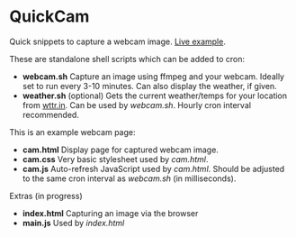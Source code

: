 # QuickCam
Quick snippets to capture a webcam image. [Live example](https://sh2.us/cam/).

These are standalone shell scripts which can be added to cron:
* **webcam.sh** Capture an image using ffmpeg and your webcam. Ideally set to run every 3-10 minutes. Can also display the weather, if given.
* **weather.sh** (optional) Gets the current weather/temps for your location from [wttr.in](https://wttr.in). Can be used by *webcam.sh*. Hourly cron interval recommended.

This is an example webcam page:
* **cam.html** Display page for captured webcam image.
* **cam.css** Very basic stylesheet used by *cam.html*.
* **cam.js** Auto-refresh JavaScript used by *cam.html*. Should be adjusted to the same cron interval as *webcam.sh* (in milliseconds).

Extras (in progress)
* **index.html** Capturing an image via the browser
* **main.js** Used by *index.html*

